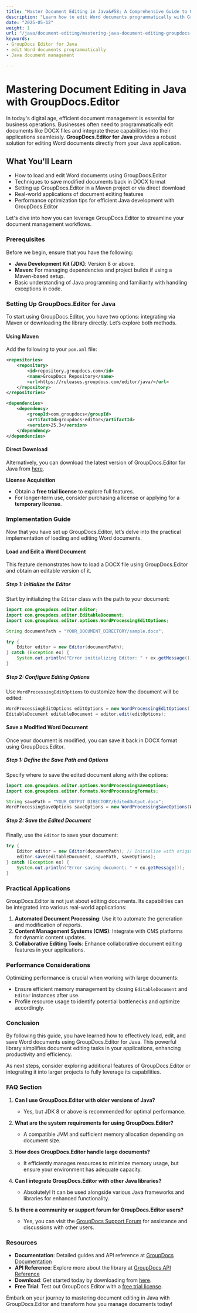 ```yaml
---
title: "Master Document Editing in Java&#58; A Comprehensive Guide to Using GroupDocs.Editor"
description: "Learn how to edit Word documents programmatically with GroupDocs.Editor for Java. This guide covers loading, editing, and saving DOCX files efficiently."
date: "2025-05-12"
weight: 1
url: "/java/document-editing/mastering-java-document-editing-groupdocs-editor/"
keywords:
- GroupDocs Editor for Java
- edit Word documents programmatically
- Java document management

---
```



# Mastering Document Editing in Java with GroupDocs.Editor

In today's digital age, efficient document management is essential for business operations. Businesses often need to programmatically edit documents like DOCX files and integrate these capabilities into their applications seamlessly. **GroupDocs.Editor for Java** provides a robust solution for editing Word documents directly from your Java application.

## What You'll Learn
- How to load and edit Word documents using GroupDocs.Editor
- Techniques to save modified documents back in DOCX format
- Setting up GroupDocs.Editor in a Maven project or via direct download
- Real-world applications of document editing features
- Performance optimization tips for efficient Java development with GroupDocs.Editor

Let's dive into how you can leverage GroupDocs.Editor to streamline your document management workflows.

### Prerequisites
Before we begin, ensure that you have the following:
- **Java Development Kit (JDK)**: Version 8 or above.
- **Maven**: For managing dependencies and project builds if using a Maven-based setup.
- Basic understanding of Java programming and familiarity with handling exceptions in code.

### Setting Up GroupDocs.Editor for Java
To start using GroupDocs.Editor, you have two options: integrating via Maven or downloading the library directly. Let’s explore both methods.

#### Using Maven
Add the following to your `pom.xml` file:

```xml
<repositories>
    <repository>
        <id>repository.groupdocs.com</id>
        <name>GroupDocs Repository</name>
        <url>https://releases.groupdocs.com/editor/java/</url>
    </repository>
</repositories>

<dependencies>
    <dependency>
        <groupId>com.groupdocs</groupId>
        <artifactId>groupdocs-editor</artifactId>
        <version>25.3</version>
    </dependency>
</dependencies>
```

#### Direct Download
Alternatively, you can download the latest version of GroupDocs.Editor for Java from [here](https://releases.groupdocs.com/editor/java/).

**License Acquisition**
- Obtain a **free trial license** to explore full features.
- For longer-term use, consider purchasing a license or applying for a **temporary license**.

### Implementation Guide
Now that you have set up GroupDocs.Editor, let’s delve into the practical implementation of loading and editing Word documents.

#### Load and Edit a Word Document
This feature demonstrates how to load a DOCX file using GroupDocs.Editor and obtain an editable version of it.

##### Step 1: Initialize the Editor
Start by initializing the `Editor` class with the path to your document:

```java
import com.groupdocs.editor.Editor;
import com.groupdocs.editor.EditableDocument;
import com.groupdocs.editor.options.WordProcessingEditOptions;

String documentPath = "YOUR_DOCUMENT_DIRECTORY/sample.docx";

try {
    Editor editor = new Editor(documentPath);
} catch (Exception ex) {
    System.out.println("Error initializing Editor: " + ex.getMessage());
}
```

##### Step 2: Configure Editing Options
Use `WordProcessingEditOptions` to customize how the document will be edited:

```java
WordProcessingEditOptions editOptions = new WordProcessingEditOptions();
EditableDocument editableDocument = editor.edit(editOptions);
```

#### Save a Modified Word Document
Once your document is modified, you can save it back in DOCX format using GroupDocs.Editor.

##### Step 1: Define the Save Path and Options
Specify where to save the edited document along with the options:

```java
import com.groupdocs.editor.options.WordProcessingSaveOptions;
import com.groupdocs.editor.formats.WordProcessingFormats;

String savePath = "YOUR_OUTPUT_DIRECTORY/EditedOutput.docx";
WordProcessingSaveOptions saveOptions = new WordProcessingSaveOptions(WordProcessingFormats.Docx);
```

##### Step 2: Save the Edited Document
Finally, use the `Editor` to save your document:

```java
try {
    Editor editor = new Editor(documentPath); // Initialize with original path again if necessary
    editor.save(editableDocument, savePath, saveOptions);
} catch (Exception ex) {
    System.out.println("Error saving document: " + ex.getMessage());
}
```

### Practical Applications
GroupDocs.Editor is not just about editing documents. Its capabilities can be integrated into various real-world applications:
1. **Automated Document Processing**: Use it to automate the generation and modification of reports.
2. **Content Management Systems (CMS)**: Integrate with CMS platforms for dynamic content updates.
3. **Collaborative Editing Tools**: Enhance collaborative document editing features in your applications.

### Performance Considerations
Optimizing performance is crucial when working with large documents:
- Ensure efficient memory management by closing `EditableDocument` and `Editor` instances after use.
- Profile resource usage to identify potential bottlenecks and optimize accordingly.

### Conclusion
By following this guide, you have learned how to effectively load, edit, and save Word documents using GroupDocs.Editor for Java. This powerful library simplifies document editing tasks in your applications, enhancing productivity and efficiency.

As next steps, consider exploring additional features of GroupDocs.Editor or integrating it into larger projects to fully leverage its capabilities.

### FAQ Section
1. **Can I use GroupDocs.Editor with older versions of Java?**
   - Yes, but JDK 8 or above is recommended for optimal performance.
   
2. **What are the system requirements for using GroupDocs.Editor?**
   - A compatible JVM and sufficient memory allocation depending on document size.
3. **How does GroupDocs.Editor handle large documents?**
   - It efficiently manages resources to minimize memory usage, but ensure your environment has adequate capacity.
4. **Can I integrate GroupDocs.Editor with other Java libraries?**
   - Absolutely! It can be used alongside various Java frameworks and libraries for enhanced functionality.
5. **Is there a community or support forum for GroupDocs.Editor users?**
   - Yes, you can visit the [GroupDocs Support Forum](https://forum.groupdocs.com/c/editor/) for assistance and discussions with other users.

### Resources
- **Documentation**: Detailed guides and API reference at [GroupDocs Documentation](https://docs.groupdocs.com/editor/java/)
- **API Reference**: Explore more about the library at [GroupDocs API Reference](https://reference.groupdocs.com/editor/java/)
- **Download**: Get started today by downloading from [here](https://releases.groupdocs.com/editor/java/).
- **Free Trial**: Test out GroupDocs.Editor with a [free trial license](https://releases.groupdocs.com/editor/java/).

Embark on your journey to mastering document editing in Java with GroupDocs.Editor and transform how you manage documents today!
